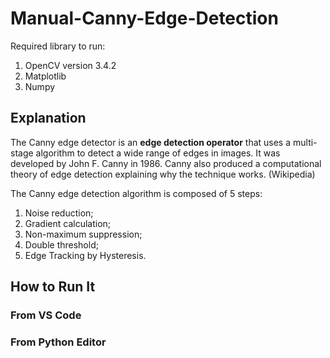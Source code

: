 # Manual-Canny-Edge-Detection

Required library to run:
1. OpenCV version 3.4.2
2. Matplotlib
3. Numpy

## Explanation
The Canny edge detector is an **edge detection operator** that uses a multi-stage algorithm to 
detect a wide range of edges in images. It was developed by John F. Canny in 1986. Canny also produced a computational theory of edge detection explaining why the technique works. (Wikipedia)

The Canny edge detection algorithm is composed of 5 steps:
1. Noise reduction;
2. Gradient calculation;
3. Non-maximum suppression;
4. Double threshold;
5. Edge Tracking by Hysteresis.

## How to Run It
### From VS Code

### From Python Editor
